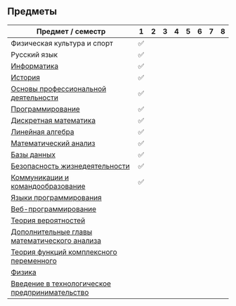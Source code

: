 ## Предметы

| Предмет / семестр                                                               | 1  | 2 | 3 | 4 | 5 | 6 | 7 | 8 |
| --------------------------------------------------------------------------------------------- | -- | - | - | - | - | - | - | - |
| Физическая культура и спорт                                           | ✅ |   |   |   |   |   |   |   |
| Русский язык                                          | ✅ |   |   |   |   |   |   |   |
| [Информатика](./1%20информатика)                                           | ✅ |   |   |   |   |   |   |   |
| [История](./1%20история)                                                           | ✅ |   |   |   |   |   |   |   |
| [Основы профессиональной деятельности](./1-2%20опд)         | ✅ |   |   |   |   |   |   |   |
| [Программирование](./1-2%20программирование)                     | ✅ |   |   |   |   |   |   |   |
| [Дискретная математика](./1-2%20дискретная%20математика) | ✅ |   |   |   |   |   |   |   |
| [Линейная алгебра](./1-2%20линейная%20алгебра)                     | ✅ |   |   |   |   |   |   |   |
| [Математический анализ](./1-3%20математика)                        | ✅ |   |   |   |   |   |   |   |
| [Базы данных](./2%20базы%20данных)                                           | ✅   |   |   |   |   |   |   |   |
| [Безопасность жизнедеятельности](./2%20бжд)                      | ✅   |   |   |   |   |   |   |   |
| [Коммуникации и командообразование](./2%20кик)                 |  ✅  |   |   |   |   |   |   |   |
| [Языки программирования](./3%20яп)                 |    |   |   |   |   |   |   |   |
| [Веб-программирование](./3%20веб)                 |    |   |   |   |   |   |   |   |
| [Теория вероятностей](./3%20тв)                 |    |   |   |   |   |   |   |   |
| [Дополнительные главы математического анализа](./3%20дгма)                 |    |   |   |   |   |   |   |   |
| [Теория функций комплексного переменного](./3%20тфкп)                 |    |   |   |   |   |   |   |   |
| [Физика](./3-4%20физика)                 |    |   |   |   |   |   |   |   |
| [Введение в технологическое предпринимательство](./3%20втп)                 |    |   |   |   |   |   |   |   |
